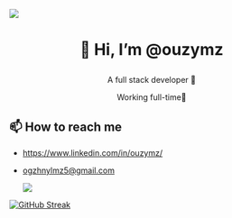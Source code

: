 ![](https://komarev.com/ghpvc/?username=ouzymz&color=blue) 

# <p align="center">👋 Hi, I’m @ouzymz</p>

<p align="center"> A full stack developer 👀</p>
<p align="center"> Working full-time🌱</p>


## 📫 How to reach me
- <a style="color=red;" href="https://www.linkedin.com/in/ouzymz/" rel="nofollow"><p style="color:red;"> https://www.linkedin.com/in/ouzymz/</p></a>
- <a style="color=red;" href = "mailto: ogzhnylmz5@gmail.com">ogzhnylmz5@gmail.com</a>


  <a href="https://skillicons.dev">
    <img src="https://skillicons.dev/icons?i=ts,nodejs,angular,ngrx,reactivex,docker,cs,dotnet,postgres,mongodb,postman,github" />
  </a>


[![GitHub Streak](https://github-readme-streak-stats.herokuapp.com?user=ouzymz&theme=tokyonight)](https://git.io/streak-stats)



